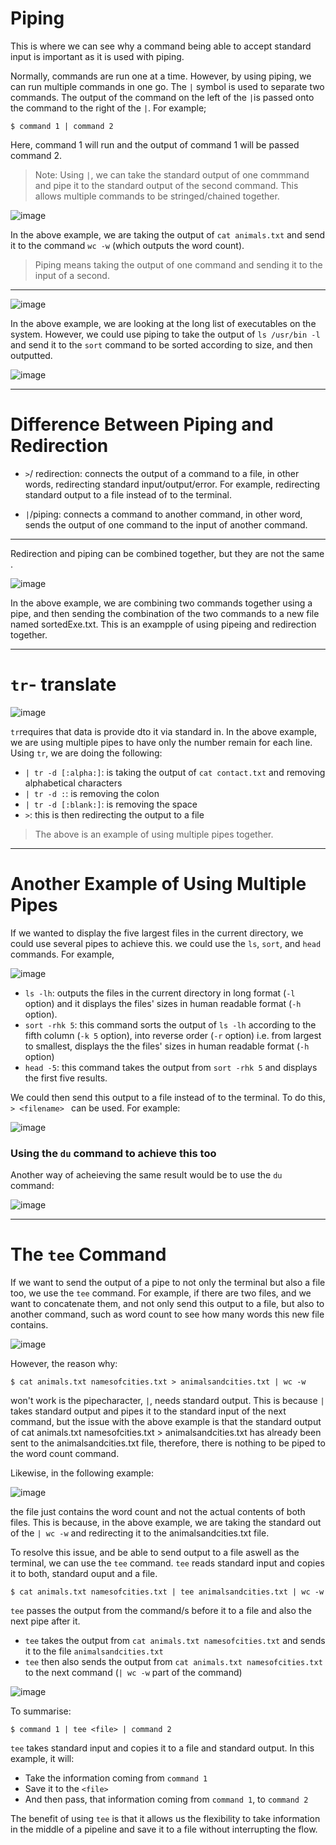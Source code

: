 # Piping 

This is where we can see why a command being able to accept standard input is important as it is used with piping.

Normally, commands are run one at a time. However, by using piping, we can run multiple commands in one go. The `|` symbol is used to separate two commands. The output of the command on the left of the `|`is passed onto the command to the right of the `|`. For example;

```console
$ command 1 | command 2
```
Here, command 1 will run and the output of command 1 will be passed command 2.

> Note: Using `|`, we can take the standard output of one commmand and pipe it to the standard output of the second command. This allows multiple commands to be stringed/chained together.

![image](https://user-images.githubusercontent.com/107522496/198016325-c58b6330-a6ae-4933-b6d9-78cc88dfa8a6.png)
 
In the above example, we are taking the output of `cat animals.txt` and send it to the command `wc -w` (which outputs the word count). 

> Piping means taking the output of one command and sending it to the input of a second.

---

![image](https://user-images.githubusercontent.com/107522496/198063744-b7ce5c95-fcab-4dd7-83ab-c6af77971ef2.png)

In the above example, we are looking at the long list of executables on the system. However, we could use piping to take the output of `ls /usr/bin -l` and send it to the `sort` command to be sorted according to size, and then outputted.

![image](https://user-images.githubusercontent.com/107522496/198059326-f7637aef-9d69-435a-9051-e20c24ade619.png)

 ---
 
 # Difference Between Piping and Redirection
 
 * `>`/ redirection: connects the output of a command to a file, in other words, redirecting standard input/output/error. For example, redirecting standard output to a file instead of to the terminal. 
   
 * `|`/piping: connects a command to another command, in other word, sends the output of one command to the input of another command. 

---

Redirection and piping can be combined together, but they are not the same .   

![image](https://user-images.githubusercontent.com/107522496/198067941-d1e74b0e-7dd5-4c5c-8144-b49c11838de7.png)

In the above example, we are combining two commands together using a pipe, and then sending the combination of the two commands to a new file named sortedExe.txt. This is an exampple of using pipeing and redirection together. 

---

# `tr`- translate 

![image](https://user-images.githubusercontent.com/107522496/198072900-ee1ed4a9-ddec-4c93-b7bf-02fb66dc4e4b.png)

`tr`requires that data is provide dto it via standard in. In the above example, we are using multiple pipes to have only the number remain for each line. Using `tr`, we are doing the following:

* `| tr -d [:alpha:]`: is taking the output of `cat contact.txt` and removing alphabetical characters
* ` | tr -d : `: is removing the colon 
* `| tr -d [:blank:]`: is removing the space 
* `>`: this is then redirecting the output to a file 

> The above is an example of using multiple pipes together.   
---

# Another Example of Using Multiple Pipes 

If we wanted to display the five largest files in the current directory, we could use several pipes to achieve this. we could use the `ls`, `sort`, and `head` commands. For example, 

![image](https://user-images.githubusercontent.com/107522496/198230663-41270d4e-0315-4fb7-82dd-cd90c8a2429d.png)

* `ls -lh`: outputs the files in the current directory in long format (`-l` option) and it displays the files' sizes in human readable format (`-h` option). 
* `sort -rhk 5`: this command sorts the output of `ls -lh` according to the fifth column (`-k 5` option), into reverse order (`-r` option) i.e. from largest to smallest, displays the the files' sizes in human readable format (`-h` option)
* `head -5`: this command takes the output from `sort -rhk 5` and displays the first five results.

We could then send this output to a file instead of to the terminal. To do this, `> <filename> ` can be used. For example:

![image](https://user-images.githubusercontent.com/107522496/198234128-9d7746ca-1c2c-4579-bb64-85523cd60113.png)

### Using the `du` command to achieve this too 

Another way of acheieving the same result would be to use the `du` command:

![image](https://user-images.githubusercontent.com/107522496/198236346-46619982-ce44-4c8b-b6b1-54995a3121f7.png)

---

# The `tee` Command

If we want to send the output of a pipe to not only the terminal but also a file too, we use the `tee` command. For example, if there are two files, and we want to concatenate them, and not only send this output to a file, but also to another command, such as word count to see how many words this new file contains. 

![image](https://user-images.githubusercontent.com/107522496/198244890-e56807c0-0ac9-4ee0-93a4-eb82e728f859.png)

However, the reason why:

```console
$ cat animals.txt namesofcities.txt > animalsandcities.txt | wc -w
```
won't work is the pipecharacter, `|`, needs standard output. This is because `|` takes standard output and pipes it to the standard input of the next command, but the issue with the above example is that the standard output of cat animals.txt namesofcities.txt > animalsandcities.txt has already been sent to the animalsandcities.txt file, therefore, there is nothing to be piped to the word count command. 

Likewise, in the following example:

![image](https://user-images.githubusercontent.com/107522496/198247026-de7edb6e-fe4d-48b8-a23b-304b64583232.png)

the file just contains the word count and not the actual contents of both files. This is because, in the above example, we are taking the standard out of the `| wc -w` and redirecting it to the animalsandcities.txt file. 

To resolve this issue, and be able to send output to a file aswell as the terminal, we can use the `tee` command. `tee` reads standard input and copies it to both, standard ouput and a file. 

```console
$ cat animals.txt namesofcities.txt | tee animalsandcities.txt | wc -w 
```
`tee` passes the output from the command/s before it to a file and also the next pipe after it. 

* `tee` takes the output from `cat animals.txt namesofcities.txt` and sends it to the file `animalsandcities.txt`
* `tee` then also sends the output from `cat animals.txt namesofcities.txt` to the next command (`| wc -w` part of the command) 

![image](https://user-images.githubusercontent.com/107522496/198252865-e28a1b37-a2f0-4a38-af6e-b7201d05c23d.png)

To summarise:

```console
$ command 1 | tee <file> | command 2 
```
`tee` takes standard input and copies it to a file and standard output. In this example, it will: 

* Take the information coming from `command 1`
* Save it to the `<file>`
* And then pass, that information coming from `command 1`, to `command 2`
 
 The benefit of using `tee` is that it allows us the flexibility to take information in the middle of a pipeline and save it to a file without interrupting the flow. 
 
 























